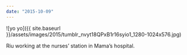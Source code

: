 ```yaml
---
date: "2015-10-09"
---
```


![yo yo]({{ site.baseurl }}/assets/images/2015/tumblr_nvyt18QPxB1r16syio1_1280-1024x576.jpg)

Riu working at the nurses’ station in Mama’s hospital.
